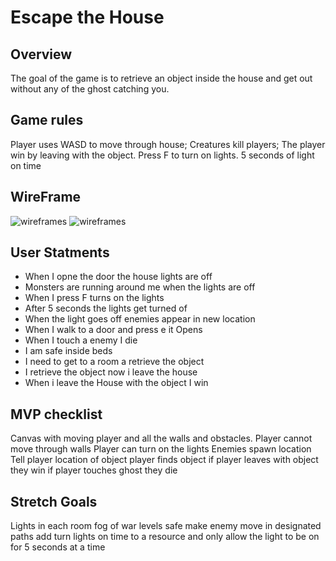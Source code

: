 # Escape the House
## Overview
The goal of the game is to retrieve an object inside the house and get out without any of the ghost catching you.
## Game rules
Player uses WASD to move through house; Creatures kill players; The player win by leaving with the object. Press F to turn on lights. 5 seconds of light on time
## WireFrame
![wireframes](https://i.imgur.com/Zinsx4b.png)
![wireframes](https://i.imgur.com/PlLlN3t.png)
## User Statments
* When I opne the door the house lights are off
* Monsters are running around me when the lights are off
* When I press F turns on the lights
* After 5 seconds the lights get turned of
* When the light goes off enemies appear in new location
* When I walk to a door and press e it Opens
* When I touch a enemy I die
* I am safe inside beds
* I need to get to a room a retrieve the object
* I retrieve the object now i leave the house
* When i leave the House with the object I win
## MVP checklist
Canvas with moving player and all the walls and obstacles.
Player cannot move through walls
Player can turn on the lights
Enemies spawn location
Tell player location of object
player finds object
if player leaves with object they win
if player touches ghost they die
## Stretch Goals
Lights in each room 
fog of war
levels
safe
make enemy move in designated paths
add turn lights on time to a resource and only allow the light to be on for 5 seconds at a time
